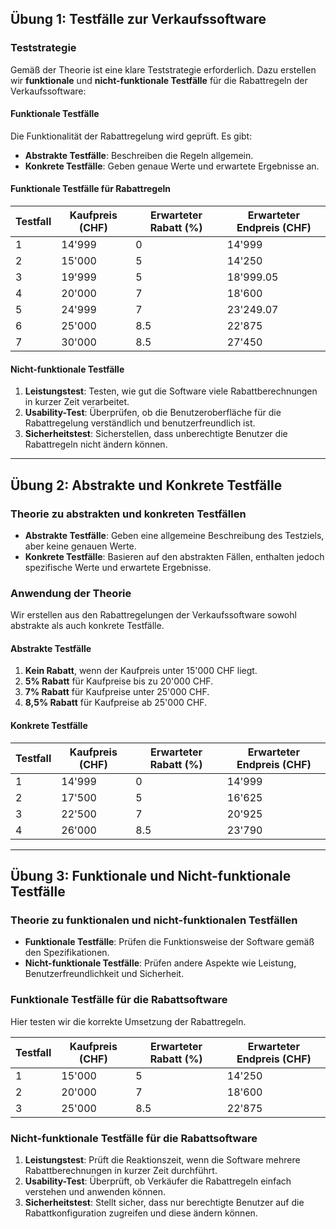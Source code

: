 ## Übung 1: Testfälle zur Verkaufssoftware

### Teststrategie
Gemäß der Theorie ist eine klare Teststrategie erforderlich. Dazu erstellen wir **funktionale** und **nicht-funktionale Testfälle** für die Rabattregeln der Verkaufssoftware:

#### Funktionale Testfälle
Die Funktionalität der Rabattregelung wird geprüft. Es gibt:
- **Abstrakte Testfälle**: Beschreiben die Regeln allgemein.
- **Konkrete Testfälle**: Geben genaue Werte und erwartete Ergebnisse an.

#### Funktionale Testfälle für Rabattregeln

| Testfall | Kaufpreis (CHF) | Erwarteter Rabatt (%) | Erwarteter Endpreis (CHF) |
|----------|------------------|-----------------------|---------------------------|
| 1        | 14'999           | 0                     | 14'999                    |
| 2        | 15'000           | 5                     | 14'250                    |
| 3        | 19'999           | 5                     | 18'999.05                 |
| 4        | 20'000           | 7                     | 18'600                    |
| 5        | 24'999           | 7                     | 23'249.07                 |
| 6        | 25'000           | 8.5                   | 22'875                    |
| 7        | 30'000           | 8.5                   | 27'450                    |

#### Nicht-funktionale Testfälle
1. **Leistungstest**: Testen, wie gut die Software viele Rabattberechnungen in kurzer Zeit verarbeitet.
2. **Usability-Test**: Überprüfen, ob die Benutzeroberfläche für die Rabattregelung verständlich und benutzerfreundlich ist.
3. **Sicherheitstest**: Sicherstellen, dass unberechtigte Benutzer die Rabattregeln nicht ändern können.

---

## Übung 2: Abstrakte und Konkrete Testfälle

### Theorie zu abstrakten und konkreten Testfällen
- **Abstrakte Testfälle**: Geben eine allgemeine Beschreibung des Testziels, aber keine genauen Werte.
- **Konkrete Testfälle**: Basieren auf den abstrakten Fällen, enthalten jedoch spezifische Werte und erwartete Ergebnisse.

### Anwendung der Theorie
Wir erstellen aus den Rabattregelungen der Verkaufssoftware sowohl abstrakte als auch konkrete Testfälle.

#### Abstrakte Testfälle
1. **Kein Rabatt**, wenn der Kaufpreis unter 15'000 CHF liegt.
2. **5% Rabatt** für Kaufpreise bis zu 20'000 CHF.
3. **7% Rabatt** für Kaufpreise unter 25'000 CHF.
4. **8,5% Rabatt** für Kaufpreise ab 25'000 CHF.

#### Konkrete Testfälle

| Testfall | Kaufpreis (CHF) | Erwarteter Rabatt (%) | Erwarteter Endpreis (CHF) |
|----------|------------------|-----------------------|---------------------------|
| 1        | 14'999           | 0                     | 14'999                    |
| 2        | 17'500           | 5                     | 16'625                    |
| 3        | 22'500           | 7                     | 20'925                    |
| 4        | 26'000           | 8.5                   | 23'790                    |

---

## Übung 3: Funktionale und Nicht-funktionale Testfälle

### Theorie zu funktionalen und nicht-funktionalen Testfällen
- **Funktionale Testfälle**: Prüfen die Funktionsweise der Software gemäß den Spezifikationen.
- **Nicht-funktionale Testfälle**: Prüfen andere Aspekte wie Leistung, Benutzerfreundlichkeit und Sicherheit.

### Funktionale Testfälle für die Rabattsoftware
Hier testen wir die korrekte Umsetzung der Rabattregeln.

| Testfall | Kaufpreis (CHF) | Erwarteter Rabatt (%) | Erwarteter Endpreis (CHF) |
|----------|------------------|-----------------------|---------------------------|
| 1        | 15'000           | 5                     | 14'250                    |
| 2        | 20'000           | 7                     | 18'600                    |
| 3        | 25'000           | 8.5                   | 22'875                    |

### Nicht-funktionale Testfälle für die Rabattsoftware
1. **Leistungstest**: Prüft die Reaktionszeit, wenn die Software mehrere Rabattberechnungen in kurzer Zeit durchführt.
2. **Usability-Test**: Überprüft, ob Verkäufer die Rabattregeln einfach verstehen und anwenden können.
3. **Sicherheitstest**: Stellt sicher, dass nur berechtigte Benutzer auf die Rabattkonfiguration zugreifen und diese ändern können.

